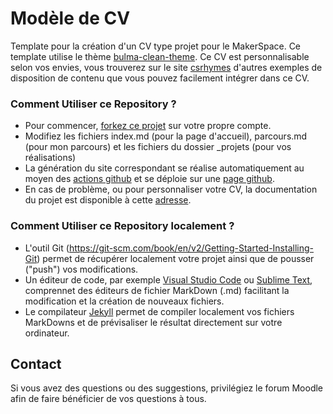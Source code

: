 # Modèle de CV

Template pour la création d'un CV type projet pour le MakerSpace. Ce template utilise le thème [bulma-clean-theme](https://github.com/chrisrhymes/bulma-clean-theme). Ce CV est personnalisable selon vos envies, vous trouverez sur le site [csrhymes](https://www.csrhymes.com/bulma-clean-theme/) d'autres exemples de disposition de contenu que vous pouvez facilement intégrer dans ce CV.

### Comment Utiliser ce Repository ?

- Pour commencer, [forkez ce projet](https://github.com/unilasalle-amiens/modele-de-cv/fork) sur votre propre compte.
- Modifiez les fichiers index.md (pour la page d'accueil), parcours.md (pour mon parcours) et les fichiers du dossier _projets (pour vos réalisations)
- La génération du site correspondant se réalise automatiquement au moyen des [actions github](actions) et se déploie sur une [page github](settings/pages).
- En cas de problème, ou pour personnaliser votre CV, la documentation du projet est disponible à cette [adresse](https://www.csrhymes.com/bulma-clean-theme/docs/).

### Comment Utiliser ce Repository localement ?
- L'outil Git (https://git-scm.com/book/en/v2/Getting-Started-Installing-Git) permet de récupérer localement votre projet ainsi que de pousser ("push") vos modifications.
- Un éditeur de code, par exemple [Visual Studio Code](https://code.visualstudio.com/) ou [Sublime Text](https://www.sublimetext.com/), comprennet des éditeurs de fichier MarkDown (.md) facilitant la modification et la création de nouveaux fichiers.
- Le compilateur [Jekyll](https://jekyllrb.com/docs/) permet de compiler localement vos fichiers MarkDowns et de prévisaliser le résultat directement sur votre ordinateur.

## Contact

Si vous avez des questions ou des suggestions, privilégiez le forum Moodle afin de faire bénéficier de vos questions à tous.